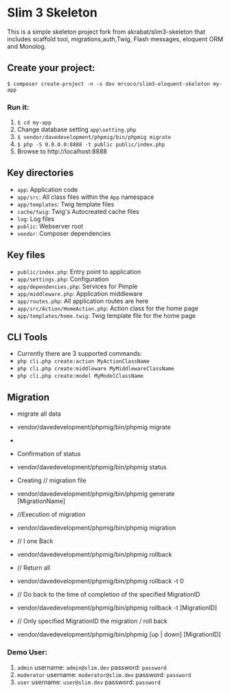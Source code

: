 # Slim 3 Skeleton

This is a simple skeleton project fork from akrabat/slim3-skeleton that includes scaffold tool, migrations,auth,Twig, Flash messages, eloquent ORM and Monolog.

## Create your project:

    $ composer create-project -n -s dev mrcoco/slim3-eloquent-skeleton my-app

### Run it:

1. `$ cd my-app`
2. Change database setting `app\setting.php`
3. `$ vendor/davedevelopment/phpmig/bin/phpmig migrate`
4. `$ php -S 0.0.0.0:8888 -t public public/index.php`
5. Browse to http://localhost:8888

## Key directories

* `app`: Application code
* `app/src`: All class files within the `App` namespace
* `app/templates`: Twig template files
* `cache/twig`: Twig's Autocreated cache files
* `log`: Log files
* `public`: Webserver root
* `vendor`: Composer dependencies

## Key files

* `public/index.php`: Entry point to application
* `app/settings.php`: Configuration
* `app/dependencies.php`: Services for Pimple
* `app/middleware.php`: Application middleware
* `app/routes.php`: All application routes are here
* `app/src/Action/HomeAction.php`: Action class for the home page
* `app/templates/home.twig`: Twig template file for the home page

## CLI Tools
* Currently there are 3 supported commands:
* `php cli.php create:action MyActionClassName`
* `php cli.php create:middleware MyMiddlewareClassName`
* `php cli.php create:model MyModelClassName`

## Migration
*  migrate all data
* vendor/davedevelopment/phpmig/bin/phpmig migrate
*
* Confirmation of status
* vendor/davedevelopment/phpmig/bin/phpmig status

* Creating // migration file
* vendor/davedevelopment/phpmig/bin/phpmig generate [MigrationName]

* //Execution of migration
* vendor/davedevelopment/phpmig/bin/phpmig migration

* // I one Back
* vendor/davedevelopment/phpmig/bin/phpmig rollback

* // Return all
* vendor/davedevelopment/phpmig/bin/phpmig rollback -t 0

* // Go back to the time of completion of the specified MigrationID
* vendor/davedevelopment/phpmig/bin/phpmig rollback -t [MigrationID]

* // Only specified MigrationID the migration / roll back
* vendor/davedevelopment/phpmig/bin/phpmig [up | down] [MigrationID]

### Demo User:

1. `admin` username: `admin@slim.dev` password: `password` 
2. `moderator` username: `moderator@slim.dev` password: `password` 
3. `user` username: `user@slim.dev` password: `password` 
